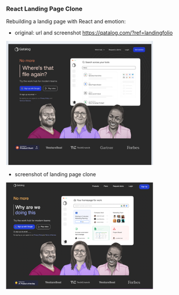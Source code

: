 ### React Landing Page Clone

Rebuilding a landig page with React and emotion:

- original: url and screenshot
https://qatalog.com/?ref=landingfolio
<p>
  <img src="./public/landingPageScreenshotOne.png" width="400" alt="screenhot of original landig page">
</p>

- screenshot of landing page clone
<p>
  <img src="./public/clonePageOne.png"  width="400" alt="screenshot of landig page clone">
</p>

